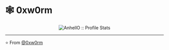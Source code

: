 # 🕸 0xw0rm
<p align="center"><img src="https://github-readme-stats.vercel.app/api?username=0xw0rm&show_icons=true&theme=synthwave" alt="AnhellO :: Profile Stats" /></p>

---

⭐️ From [@0xw0rm](https://github.com/0xw0rm)
